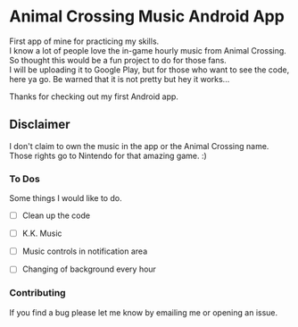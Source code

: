 
# Animal Crossing Music Android App  
  
First app of mine for practicing my skills.   
I know a lot of people love the in-game hourly music from Animal Crossing.   
So thought this would be a fun project to do for those fans.   
I will be uploading it to Google Play, but for those who want to see the code, here ya go. Be warned that it is not pretty but hey it works...
  
Thanks for checking out my first Android app.  
  
## Disclaimer  
I don't claim to own the music in the app or the Animal Crossing name.  
Those rights go to Nintendo for that amazing game. :)


### To Dos
Some things I would like to do.
 - [ ] Clean up the code
 - [ ] K.K. Music
 - [ ] Music controls in notification area
 - [ ] Changing of background every hour


### Contributing
If you find a bug please let me know by emailing me or opening an issue.